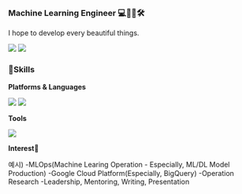 ### **Machine Learning Engineer** 💻👩🏻🛠

I hope to develop every beautiful things.

<img src="https://img.shields.io/badge/Tstory-000000?style=flat-square&logo=Tstory&logoColor=white"/> <img src="https://img.shields.io/badge/Gmail-EA4335?style=flat-square&logo=Gmail&logoColor=white"/>

### **💪Skills**

**Platforms & Languages**

<img src="https://img.shields.io/badge/Python-3776AB?style=flat-square&logo=Python&logoColor=white"/> <img src="https://img.shields.io/badge/Jupyter-F37626?style=flat-square&logo=Jupyter&logoColor=white"/>

**Tools**

<img src="https://img.shields.io/badge/Git-F05032?style=flat-square&logo=Git&logoColor=white"/>


**Interest**👋

예시)
-MLOps(Machine Learing Operation - Especially, ML/DL Model Production)
-Google Cloud Platform(Especially, BigQuery)
-Operation Research
-Leadership, Mentoring, Writing, Presentation



